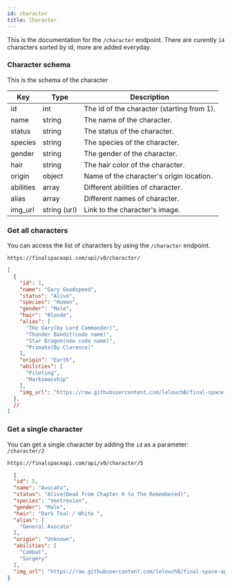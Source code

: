 ```yaml
---
id: character
title: Character 
---
```


This is the documentation for the `/character` endpoint. There are curently `14` characters sorted by id, more are added everyday. 

### Character schema

This is the schema of the character

|Key|Type|Description|
|---|---|---|
|id|int|The id of the character (starting from 1).
|name|string|The name of the character.
|status|string|The status of the character.
|species|string|The species of the character.
|gender|string|The gender of the character.
|hair|string|The hair color of the character.
|origin|object|Name of the character's origin location.
|abilities|array|Different abilities of character.
|alias|array|Different names of character.
|img_url|string (url)|Link to the character's image. 

### Get all characters
You can access the list of characters by using the `/character` endpoint.
```
https://finalspaceapi.com/api/v0/character/
```
```json 
[
  {
    "id": 1,
    "name": "Gary Goodspeed",
    "status": "Alive",
    "species": "Human",
    "gender": "Male",
    "hair": "Blonde",
    "alias": [
      "The Gary(by Lord Commander)",
      "Thunder Bandit(code name)",
      "Star Dragon(new code name)",
      "Primate(By Clarence)"
    ],
    "origin": "Earth",
    "abilities": [
      "Piloting",
      "Marksmanship"
    ],
    "img_url": "https://raw.githubusercontent.com/lelouchB/final-space-api/main/backend/images/gary_goodspeed.png"
  },
  //
]
```

### Get a single character
You can get a single character by adding the `id` as a parameter: `/character/2`
```
https://finalspaceapi.com/api/v0/character/5
```
```json
  {
  "id": 5,
  "name": "Avocato",
  "status": "Alive(Dead from Chapter 6 to The Remembered)",
  "species": "Ventrexian",
  "gender": "Male",
  "hair": "Dark Teal / White ",
  "alias": [
    "General Avocato"
  ],
  "origin": "Unknown",
  "abilities": [
    "Combat",
    "Surgery"
  ],
  "img_url": "https://raw.githubusercontent.com/lelouchB/final-space-api/main/backend/images/avocato.png"
}
```
